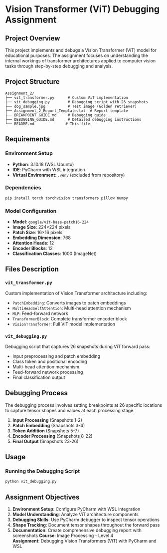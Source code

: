 # Vision Transformer (ViT) Debugging Assignment

## Project Overview

This project implements and debugs a Vision Transformer (ViT) model for educational purposes. The assignment focuses on understanding the internal workings of transformer architectures applied to computer vision tasks through step-by-step debugging and analysis.

## Project Structure

```
Assignment_2/
├── vit_transformer.py      # Custom ViT implementation
├── vit_debugging.py        # Debugging script with 26 snapshots
├── dog_sample.jpg          # Test image (Golden retriever)
├── Assignment_2_Report_Template.txt  # Report template
├── BREAKPOINT_GUIDE.md     # Debugging guide
├── DEBUGGING_GUIDE.md      # Detailed debugging instructions
└── README.md              # This file
```

## Requirements

### Environment Setup
- **Python**: 3.10.18 (WSL Ubuntu)
- **IDE**: PyCharm with WSL integration
- **Virtual Environment**: `.venv` (excluded from repository)

### Dependencies
```bash
pip install torch torchvision transformers pillow numpy
```

### Model Configuration
- **Model**: `google/vit-base-patch16-224`
- **Image Size**: 224×224 pixels
- **Patch Size**: 16×16 pixels
- **Embedding Dimension**: 768
- **Attention Heads**: 12
- **Encoder Blocks**: 12
- **Classification Classes**: 1000 (ImageNet)

## Files Description

### `vit_transformer.py`
Custom implementation of Vision Transformer architecture including:
- `PatchEmbedding`: Converts images to patch embeddings
- `MultiHeadSelfAttention`: Multi-head attention mechanism
- `MLP`: Feed-forward network
- `TransformerBlock`: Complete transformer encoder block
- `VisionTransformer`: Full ViT model implementation

### `vit_debugging.py`
Debugging script that captures 26 snapshots during ViT forward pass:
- Input preprocessing and patch embedding
- Class token and positional encoding
- Multi-head attention mechanism
- Feed-forward network processing
- Final classification output

## Debugging Process

The debugging process involves setting breakpoints at 26 specific locations to capture tensor shapes and values at each processing stage:

1. **Input Processing** (Snapshots 1-2)
2. **Patch Embedding** (Snapshots 3-4)
3. **Token Addition** (Snapshots 5-7)
4. **Encoder Processing** (Snapshots 8-22)
5. **Final Output** (Snapshots 23-26)

## Usage

### Running the Debugging Script
```bash
python vit_debugging.py
```



## Assignment Objectives

1. **Environment Setup**: Configure PyCharm with WSL integration
2. **Model Understanding**: Analyze ViT architecture components
3. **Debugging Skills**: Use PyCharm debugger to inspect tensor operations
4. **Shape Tracking**: Document tensor shapes throughout the forward pass
5. **Documentation**: Create comprehensive debugging report with screenshots
**Course**: Image Processing - Level 4  
**Assignment**: Debugging Vision Transformers (ViT) with PyCharm and WSL
